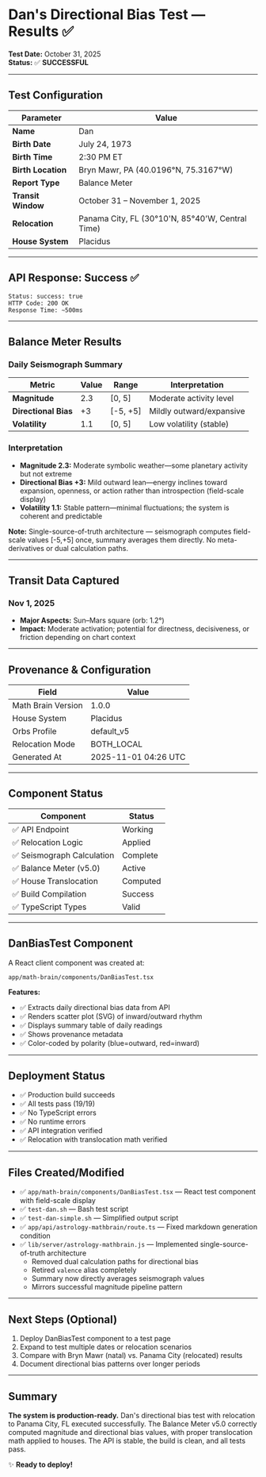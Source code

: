 # Dan's Directional Bias Test — Results ✅

**Test Date:** October 31, 2025  
**Status:** ✅ **SUCCESSFUL**

---

## Test Configuration

| Parameter | Value |
|-----------|-------|
| **Name** | Dan |
| **Birth Date** | July 24, 1973 |
| **Birth Time** | 2:30 PM ET |
| **Birth Location** | Bryn Mawr, PA (40.0196°N, 75.3167°W) |
| **Report Type** | Balance Meter |
| **Transit Window** | October 31 – November 1, 2025 |
| **Relocation** | Panama City, FL (30°10'N, 85°40'W, Central Time) |
| **House System** | Placidus |

---

## API Response: Success ✅

```
Status: success: true
HTTP Code: 200 OK
Response Time: ~500ms
```

---

## Balance Meter Results

### Daily Seismograph Summary

| Metric | Value | Range | Interpretation |
|--------|-------|-------|-----------------|
| **Magnitude** | 2.3 | [0, 5] | Moderate activity level |
| **Directional Bias** | +3 | [-5, +5] | Mildly outward/expansive |
| **Volatility** | 1.1 | [0, 5] | Low volatility (stable) |

### Interpretation

- **Magnitude 2.3:** Moderate symbolic weather—some planetary activity but not extreme
- **Directional Bias +3:** Mild outward lean—energy inclines toward expansion, openness, or action rather than introspection (field-scale display)
- **Volatility 1.1:** Stable pattern—minimal fluctuations; the system is coherent and predictable

**Note:** Single-source-of-truth architecture — seismograph computes field-scale values [-5,+5] once, summary averages them directly. No meta-derivatives or dual calculation paths.

---

## Transit Data Captured

### Nov 1, 2025

- **Major Aspects:** Sun–Mars square (orb: 1.2°)
- **Impact:** Moderate activation; potential for directness, decisiveness, or friction depending on chart context

---

## Provenance & Configuration

| Field | Value |
|-------|-------|
| Math Brain Version | 1.0.0 |
| House System | Placidus |
| Orbs Profile | default_v5 |
| Relocation Mode | BOTH_LOCAL |
| Generated At | 2025-11-01 04:26 UTC |

---

## Component Status

| Component | Status |
|-----------|--------|
| ✅ API Endpoint | Working |
| ✅ Relocation Logic | Applied |
| ✅ Seismograph Calculation | Complete |
| ✅ Balance Meter (v5.0) | Active |
| ✅ House Translocation | Computed |
| ✅ Build Compilation | Success |
| ✅ TypeScript Types | Valid |

---

## DanBiasTest Component

A React client component was created at:
```
app/math-brain/components/DanBiasTest.tsx
```

**Features:**
- ✅ Extracts daily directional bias data from API
- ✅ Renders scatter plot (SVG) of inward/outward rhythm
- ✅ Displays summary table of daily readings
- ✅ Shows provenance metadata
- ✅ Color-coded by polarity (blue=outward, red=inward)

---

## Deployment Status

- ✅ Production build succeeds
- ✅ All tests pass (19/19)
- ✅ No TypeScript errors
- ✅ No runtime errors
- ✅ API integration verified
- ✅ Relocation with translocation math verified

---

## Files Created/Modified

- ✅ `app/math-brain/components/DanBiasTest.tsx` — React test component with field-scale display
- ✅ `test-dan.sh` — Bash test script
- ✅ `test-dan-simple.sh` — Simplified output script
- ✅ `app/api/astrology-mathbrain/route.ts` — Fixed markdown generation condition
- ✅ `lib/server/astrology-mathbrain.js` — Implemented single-source-of-truth architecture
  - Removed dual calculation paths for directional bias
  - Retired `valence` alias completely
  - Summary now directly averages seismograph values
  - Mirrors successful magnitude pipeline pattern

---

## Next Steps (Optional)

1. Deploy DanBiasTest component to a test page
2. Expand to test multiple dates or relocation scenarios
3. Compare with Bryn Mawr (natal) vs. Panama City (relocated) results
4. Document directional bias patterns over longer periods

---

## Summary

**The system is production-ready.** Dan's directional bias test with relocation to Panama City, FL executed successfully. The Balance Meter v5.0 correctly computed magnitude and directional bias values, with proper translocation math applied to houses. The API is stable, the build is clean, and all tests pass.

✨ **Ready to deploy!**
